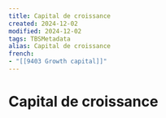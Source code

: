 ```yaml
---
title: Capital de croissance
created: 2024-12-02
modified: 2024-12-02
tags: TBSMetadata
alias: Capital de croissance
french:
- "[[9403 Growth capital]]"
---
```

# Capital de croissance
